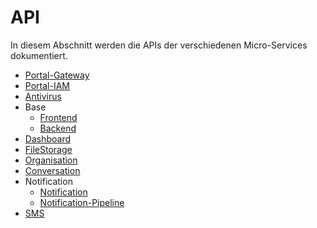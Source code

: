 # API

In diesem Abschnitt werden die APIs der verschiedenen Micro-Services dokumentiert.

- [Portal-Gateway](./portal-gateway.md)
- [Portal-IAM](./portal-iam.md)
- [Antivirus](./antivirus.md)
- Base
    - [Frontend](./base_frontend.md)
    - [Backend](./base_backend.md)
- [Dashboard](./dashboard.md)
- [FileStorage](./filestorage.md)
- [Organisation](./organisation.md)
- [Conversation](./conversation.md)
- Notification
    - [Notification](./notification.md)
    - [Notification-Pipeline](./notification_pipeline.md)
- [SMS](./sms.md)
